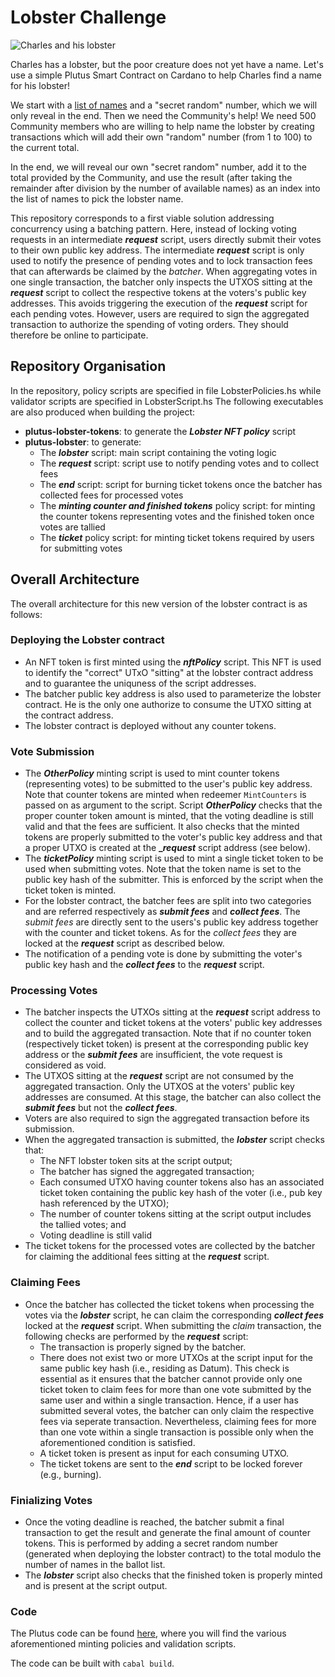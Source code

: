 # Lobster Challenge

![Charles and his lobster](lobster.jpg "Charles and his lobster")

Charles has a lobster, but the poor creature does not yet have a name.
Let's use a simple Plutus Smart Contract on Cardano to help Charles find a name for his lobster!

We start with a [list of names](names.md) and a "secret random" number, which we will only reveal in the end.
Then we need the Community's help! We need 500 Community members who are willing to help name the lobster by
creating transactions which will add their own "random" number (from 1 to 100) to the current total.

In the end, we will reveal our own "secret random" number, add it to the total provided by the Community,
and use the result (after taking the remainder after division by the number of available names) as an index
into the list of names to pick the lobster name.

This repository corresponds to a first viable solution addressing concurrency using a batching pattern.
Here, instead of locking voting requests in an intermediate **_request_** script, users directly submit their votes to their own public key address.
The intermediate **_request_** script is only used to notify the presence of pending votes and to lock transaction fees that can afterwards be claimed by the _batcher_. When aggregating votes in one single transaction, the batcher only inspects the UTXOS sitting at the **_request_** script to collect the respective tokens at the voters's public key addresses. This avoids triggering the execution of the **_request_** script for each pending votes.
However, users are required to sign the aggregated transaction to authorize the spending of voting orders. They should therefore be online to participate.

## Repository Organisation
In the repository, policy scripts are specified in file LobsterPolicies.hs while validator scripts are specified in LobsterScript.hs
The following executables are also produced when building the project:
 - **plutus-lobster-tokens**: to generate the **_Lobster NFT policy_** script 
 - **plutus-lobster**: to generate:
      - The **_lobster_** script: main script containing the voting logic
      - The **_request_** script: script use to notify pending votes and to collect fees
      - The **_end_** script: script for burning ticket tokens once the batcher has collected fees for processed votes
      - The **_minting counter and finished tokens_** policy script: for minting the counter tokens representing votes and the finished token once votes are tallied
      - The **_ticket_** policy script: for minting ticket tokens required by users for submitting votes

## Overall Architecture
The overall architecture for this new version of the lobster contract is as follows:

### Deploying the Lobster contract
 - An NFT token is first minted using the **_nftPolicy_** script. This NFT is used to identify the "correct" UTxO "sitting" at the lobster contract address and to guarantee the uniquness of the script addresses.
 - The batcher public key address is also used to parameterize the lobster contract. He is the only one authorize to consume the UTXO sitting at the contract address.
 - The lobster contract is deployed without any counter tokens.

### Vote Submission
  - The **_OtherPolicy_** minting script is used to mint counter tokens (representing votes) to be submitted to the user's public key address. Note that counter tokens are minted when redeemer `MintCounters` is passed on as argument to the script. Script **_OtherPolicy_** checks that the proper counter token amount is minted, that the voting deadline is still valid and that the fees are sufficient. It also checks that the minted tokens are properly submitted to the voter's public key address and that a proper UTXO is created at the **__request_** script address (see below).
  - The **_ticketPolicy_** minting script is used to mint a single ticket token to be used when submitting votes. Note that the token name is set to the public key hash of the submitter. This is enforced by the script when the ticket token is minted.
  - For the lobster contract, the batcher fees are split into two categories and are referred respectively as **_submit fees_** and **_collect fees_**. The _submit fees_ are directly sent to the users's public key address together with the counter and ticket tokens. As for the _collect fees_ they are locked at the **_request_** script as described below.
  - The notification of a pending vote is done by submitting the voter's public key hash and the **_collect fees_** to the **_request_** script.

### Processing Votes
  - The batcher inspects the UTXOs sitting at the **_request_** script address to collect the counter and ticket tokens at the voters' public key addresses and to build the aggregated transaction. Note that if no counter token (respectively ticket token) is present at the corresponding public key address or the **_submit fees_** are insufficient, the vote request is considered as void.
  - The UTXOS sitting at the **_request_** script are not consumed by the aggregated transaction. Only the UTXOS at the voters' public key addresses are consumed. At this stage, the batcher can also collect the **_submit fees_** but not the **_collect fees_**.
  - Voters are also required to sign the aggregated transaction before its submission.
  - When the aggregated transaction is submitted, the **_lobster_** script checks that:
      - The NFT lobster token sits at the script output;
      - The batcher has signed the aggregated transaction;
      - Each consumed UTXO having counter tokens also has an associated ticket token containing the public key hash of the voter (i.e., pub key hash referenced by the UTXO);
      - The number of counter tokens sitting at the script output includes the tallied votes; and
      - Voting deadline is still valid
   - The ticket tokens for the processed votes are collected by the batcher for claiming the additional fees sitting at the **_request_** script.

### Claiming Fees
  - Once the batcher has collected the ticket tokens when processing the votes via the **_lobster_** script, he can claim the corresponding **_collect fees_** locked at the **_request_** script. When submitting the _claim_ transaction, the following checks are performed by the **_request_** script:
     - The transaction is properly signed by the batcher.
     - There does not exist two or more UTXOs at the script input for the same public key hash (i.e., residing as Datum). This check is essential as it ensures that the batcher cannot provide only one ticket token to claim fees for more than one vote submitted by the same user and within a single transaction. Hence, if a user has submitted several votes, the batcher can only claim the respective fees via seperate transaction. Nevertheless, claiming fees for more than one vote within a single transaction is possible only when the aforementioned condition is satisfied.
     - A ticket token is present as input for each consuming UTXO.
     - The ticket tokens are sent to the **_end_** script to be locked forever (e.g., burning).
     
### Finializing Votes
  - Once the voting deadline is reached, the batcher submit a final transaction to get the result and generate the final amount of counter tokens. This is performed by adding a secret random number (generated when deploying the lobster contract) to the total modulo the number of names in the ballot list.
  - The **_lobster_** script also checks that the finished token is properly minted and is present at the script output.


### Code
  The Plutus code can be found [here](https://github.com/input-output-hk/lobster-challenge/tree/concurrency-multisig/plutus/src/Cardano/PlutusLobster), where you will find the various aforementioned minting policies and validation scripts.

  The code can be built with `cabal build`.
